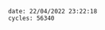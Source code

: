 

                date: 22/04/2022 23:22:18
                cycles: 56340

                         